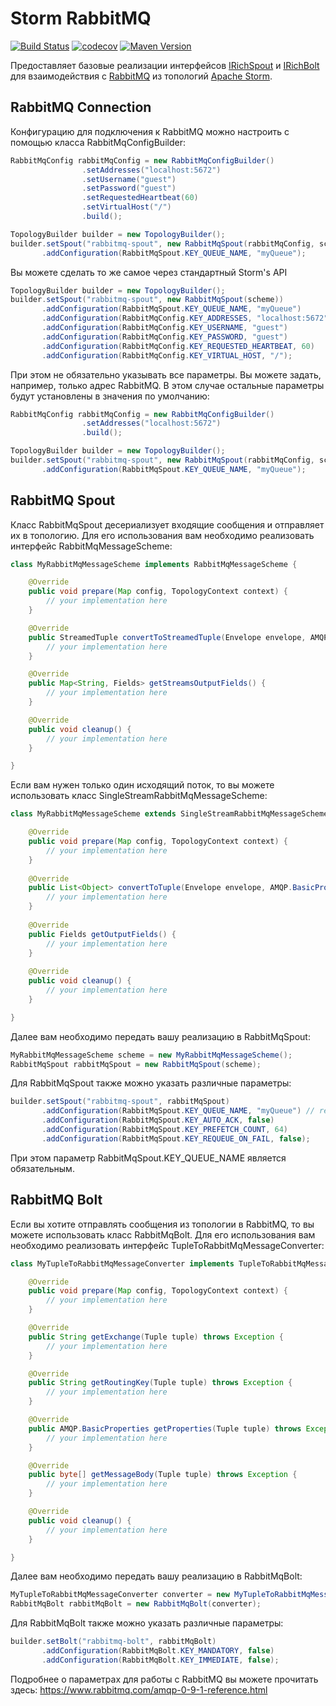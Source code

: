 # Storm RabbitMQ

[![Build Status](https://travis-ci.org/anderelate/storm-rabbitmq.png)](https://travis-ci.org/anderelate/storm-rabbitmq)
[![codecov](https://codecov.io/gh/anderelate/storm-rabbitmq/branch/master/graph/badge.svg)](https://codecov.io/gh/anderelate/storm-rabbitmq)
[![Maven Version](https://maven-badges.herokuapp.com/maven-central/net.syberia.storm/storm-rabbitmq/badge.svg)](http://search.maven.org/#search|gav|1|g:"net.syberia.storm"%20AND%20a:"storm-rabbitmq")

Предоставляет базовые реализации интерфейсов [IRichSpout](https://storm.apache.org/releases/1.2.1/javadocs/org/apache/storm/topology/IRichSpout.html) и [IRichBolt](https://storm.apache.org/releases/1.2.1/javadocs/org/apache/storm/topology/IRichBolt.html) для взаимодействия с [RabbitMQ](https://www.rabbitmq.com/) из топологий [Apache Storm](http://storm.apache.org/).

## RabbitMQ Connection

Конфигурацию для подключения к RabbitMQ можно настроить с помощью класса RabbitMqConfigBuilder:

```java
RabbitMqConfig rabbitMqConfig = new RabbitMqConfigBuilder()
                .setAddresses("localhost:5672")
                .setUsername("guest")
                .setPassword("guest")
                .setRequestedHeartbeat(60)
                .setVirtualHost("/")
                .build();

TopologyBuilder builder = new TopologyBuilder();
builder.setSpout("rabbitmq-spout", new RabbitMqSpout(rabbitMqConfig, scheme))
       .addConfiguration(RabbitMqSpout.KEY_QUEUE_NAME, "myQueue");
```

Вы можете сделать то же самое через стандартный Storm's API

```java
TopologyBuilder builder = new TopologyBuilder();
builder.setSpout("rabbitmq-spout", new RabbitMqSpout(scheme))
       .addConfiguration(RabbitMqSpout.KEY_QUEUE_NAME, "myQueue")
       .addConfiguration(RabbitMqConfig.KEY_ADDRESSES, "localhost:5672")
       .addConfiguration(RabbitMqConfig.KEY_USERNAME, "guest")
       .addConfiguration(RabbitMqConfig.KEY_PASSWORD, "guest")
       .addConfiguration(RabbitMqConfig.KEY_REQUESTED_HEARTBEAT, 60)
       .addConfiguration(RabbitMqConfig.KEY_VIRTUAL_HOST, "/");
```

При этом не обязательно указывать все параметры. 
Вы можете задать, например, только адрес RabbitMQ.
В этом случае остальные параметры будут установлены в значения по умолчанию:

```java
RabbitMqConfig rabbitMqConfig = new RabbitMqConfigBuilder()
                .setAddresses("localhost:5672")
                .build();

TopologyBuilder builder = new TopologyBuilder();
builder.setSpout("rabbitmq-spout", new RabbitMqSpout(rabbitMqConfig, scheme))
       .addConfiguration(RabbitMqSpout.KEY_QUEUE_NAME, "myQueue");
```

## RabbitMQ Spout

Класс RabbitMqSpout десериализует входящие сообщения и отправляет их в топологию.
Для его использования вам необходимо реализовать интерфейс RabbitMqMessageScheme:

```java
class MyRabbitMqMessageScheme implements RabbitMqMessageScheme {

    @Override
    public void prepare(Map config, TopologyContext context) {
        // your implementation here
    }

    @Override
    public StreamedTuple convertToStreamedTuple(Envelope envelope, AMQP.BasicProperties properties, byte[] body) throws Exception {
        // your implementation here
    }

    @Override
    public Map<String, Fields> getStreamsOutputFields() {
        // your implementation here
    }

    @Override
    public void cleanup() {
        // your implementation here
    }

}
```

Если вам нужен только один исходящий поток, то вы можете использовать класс SingleStreamRabbitMqMessageScheme:

```java
class MyRabbitMqMessageScheme extends SingleStreamRabbitMqMessageScheme {

    @Override
    public void prepare(Map config, TopologyContext context) {
        // your implementation here
    }
                
    @Override
    public List<Object> convertToTuple(Envelope envelope, AMQP.BasicProperties properties, byte[] body) throws Exception {
        // your implementation here
    }
    
    @Override
    public Fields getOutputFields() {
        // your implementation here
    }
    
    @Override
    public void cleanup() {
        // your implementation here
    }

}
```

Далее вам необходимо передать вашу реализацию в RabbitMqSpout:

```java
MyRabbitMqMessageScheme scheme = new MyRabbitMqMessageScheme();
RabbitMqSpout rabbitMqSpout = new RabbitMqSpout(scheme);
```

Для RabbitMqSpout также можно указать различные параметры:

```java
builder.setSpout("rabbitmq-spout", rabbitMqSpout)
       .addConfiguration(RabbitMqSpout.KEY_QUEUE_NAME, "myQueue") // required
       .addConfiguration(RabbitMqSpout.KEY_AUTO_ACK, false)
       .addConfiguration(RabbitMqSpout.KEY_PREFETCH_COUNT, 64)
       .addConfiguration(RabbitMqSpout.KEY_REQUEUE_ON_FAIL, false);
```

При этом параметр RabbitMqSpout.KEY_QUEUE_NAME является обязательным.

## RabbitMQ Bolt

Если вы хотите отправлять сообщения из топологии в RabbitMQ, то вы можете использовать класс RabbitMqBolt.
Для его использования вам необходимо реализовать интерфейс TupleToRabbitMqMessageConverter:

```java
class MyTupleToRabbitMqMessageConverter implements TupleToRabbitMqMessageConverter {

    @Override
    public void prepare(Map config, TopologyContext context) {
        // your implementation here
    }

    @Override
    public String getExchange(Tuple tuple) throws Exception {
        // your implementation here
    }

    @Override
    public String getRoutingKey(Tuple tuple) throws Exception {
        // your implementation here
    }

    @Override
    public AMQP.BasicProperties getProperties(Tuple tuple) throws Exception {
        // your implementation here
    }

    @Override
    public byte[] getMessageBody(Tuple tuple) throws Exception {
        // your implementation here
    }

    @Override
    public void cleanup() {
        // your implementation here
    }

}
```

Далее вам необходимо передать вашу реализацию в RabbitMqBolt:

```java
MyTupleToRabbitMqMessageConverter converter = new MyTupleToRabbitMqMessageConverter();
RabbitMqBolt rabbitMqBolt = new RabbitMqBolt(converter);
```

Для RabbitMqBolt также можно указать различные параметры:

```java
builder.setBolt("rabbitmq-bolt", rabbitMqBolt)
       .addConfiguration(RabbitMqBolt.KEY_MANDATORY, false)
       .addConfiguration(RabbitMqBolt.KEY_IMMEDIATE, false);
```

Подробнее о параметрах для работы с RabbitMQ вы можете прочитать здесь: https://www.rabbitmq.com/amqp-0-9-1-reference.html
